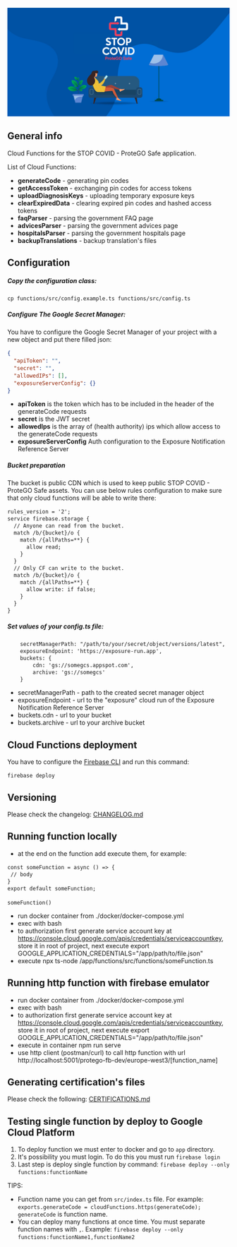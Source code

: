 ![STOP COVID - ProteGO Safe](./doc/img/baner.jpg "STOP COVID - ProteGO Safe")

## General info

Cloud Functions for the STOP COVID - ProteGO Safe application.

List of Cloud Functions:

- **generateCode** - generating pin codes
- **getAccessToken** - exchanging pin codes for access tokens
- **uploadDiagnosisKeys** - uploading temporary exposure keys
- **clearExpiredData** - clearing expired pin codes and hashed access tokens
- **faqParser** - parsing the government FAQ page
- **advicesParser** - parsing the government advices page
- **hospitalsParser** - parsing the government hospitals page
- **backupTranslations** - backup translation's files


## Configuration

##### Copy the configuration class:
```shell script
cp functions/src/config.example.ts functions/src/config.ts
```

##### Configure The Google Secret Manager:
You have to configure the Google Secret Manager of your project with a new object and put there filled json: 

```json
{
  "apiToken": "",
  "secret": "",
  "allowedIPs": [],
  "exposureServerConfig": {}
}
```
- **apiToken** is the token which has to be included in the header of the generateCode requests
- **secret** is the JWT secret
- **allowedIps** is the array of (health authority) ips which allow access to the generateCode requests
- **exposureServerConfig** Auth configuration to the Exposure Notification Reference Server

##### Bucket preparation

The bucket is public CDN which is used to keep public STOP COVID - ProteGO Safe assets.
You can use below rules configuration to make sure that only 
cloud functions will be able to write there:


```text
rules_version = '2';
service firebase.storage {
  // Anyone can read from the bucket.
  match /b/{bucket}/o {
    match /{allPaths=**} {
      allow read;
    }
  }
  // Only CF can write to the bucket.
  match /b/{bucket}/o {
    match /{allPaths=**} {
      allow write: if false;
    }
  }
}
```

##### Set values of your config.ts file:
```text
    secretManagerPath: "/path/to/your/secret/object/versions/latest",
    exposureEndpoint: 'https://exposure-run.app',
    buckets: {
        cdn: 'gs://somegcs.appspot.com',
        archive: 'gs://somegcs'
    }
```

- secretManagerPath - path to the created secret manager object
- exposureEndpoint - url to the "exposure" cloud run of the Exposure Notification Reference Server
- buckets.cdn - url to your bucket 
- buckets.archive - url to your archive bucket 

## Cloud Functions deployment

You have to configure the [Firebase CLI](https://firebase.google.com/docs/cli) and run this command:

```shell script
firebase deploy
```
## Versioning

Please check the changelog: [CHANGELOG.md](CHANGELOG.md)

## Running function locally
- at the end on the function add execute them, for example:
```shell script
const someFunction = async () => {
 // body
}
export default someFunction;

someFunction()

```
- run docker container from ./docker/docker-compose.yml
- exec with bash
- to authorization first generate service account key at https://console.cloud.google.com/apis/credentials/serviceaccountkey, store it in root of project, next execute export GOOGLE_APPLICATION_CREDENTIALS="/app/path/to/file.json"
- execute npx ts-node /app/functions/src/functions/someFunction.ts

## Running http function with firebase emulator

- run docker container from ./docker/docker-compose.yml
- exec with bash
- to authorization first generate service account key at https://console.cloud.google.com/apis/credentials/serviceaccountkey, store it in root of project, next execute export GOOGLE_APPLICATION_CREDENTIALS="/app/path/to/file.json"
- execute in container npm run serve
- use http client (postman/curl) to call http function with url http://localhost:5001/protego-fb-dev/europe-west3/[function_name] 

## Generating certification's files

Please check the following: [CERTIFICATIONS.md](./doc/certifications.md)


## Testing single function by deploy to Google Cloud Platform ##

1) To deploy function we must enter to docker and go to `app` directory.
2) It's possibility you must login. To do this you must run `firebase login` 
3) Last step is deploy single function by command: `firebase deploy --only functions:functionName`

TIPS:
- Function name you can get from `src/index.ts` file. For example: `exports.generateCode = cloudFunctions.https(generateCode);` `generateCode` is function name. 
- You can deploy many functions at once time. You must separate function names with `,`. Example: `firebase deploy --only functions:functionName1,functionName2` 